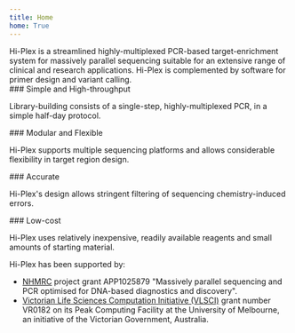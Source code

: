 ```yaml
---
title: Home
home: True
---
```


<div class="l-box">
Hi-Plex is a streamlined highly-multiplexed PCR-based target-enrichment system for massively parallel sequencing suitable 
for an extensive range of clinical and research applications. Hi-Plex is complemented by software for primer design and variant calling.
</div>

<div class="pure-g-r home-grid grey_background">
<div class="pure-u-1-2">
<div class="l-box">
### Simple and High-throughput

Library-building consists of a single-step, highly-multiplexed PCR, in a simple half-day protocol.

</div>
</div>

<div class="pure-u-1-2">
<div class="l-box">
### Modular and Flexible 

Hi-Plex supports multiple sequencing platforms and allows considerable flexibility in target region design.

</div>
</div>

<div class="pure-u-1-2">
<div class="l-box">
### Accurate

Hi-Plex's design allows stringent filtering of sequencing chemistry-induced errors.

</div>
</div>

<div class="pure-u-1-2">
<div class="l-box">
### Low-cost

Hi-Plex uses relatively inexpensive, readily available reagents and small amounts of starting material.

</div>
</div>
</div>

<div class="l-box">
Hi-Plex has been supported by:

   * [NHMRC](https://www.nhmrc.gov.au/) project grant APP1025879 "Massively parallel sequencing and PCR optimised for DNA-based diagnostics and discovery".
   * [Victorian Life Sciences Computation Initiative (VLSCI)](www.vlsci.org.au) grant number VR0182 on its Peak Computing Facility at the University of Melbourne, an initiative of the Victorian Government, Australia.
</div>
